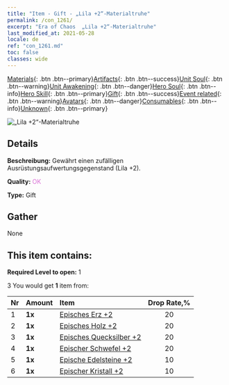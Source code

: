 ```yaml
---
title: "Item - Gift - „Lila +2“-Materialtruhe"
permalink: /con_1261/
excerpt: "Era of Chaos  „Lila +2“-Materialtruhe"
last_modified_at: 2021-05-28
locale: de
ref: "con_1261.md"
toc: false
classes: wide
---
```

 [Materials](/ItemsDE/){: .btn .btn--primary}[Artifacts](/ItemsDE/Artifacts/){: .btn .btn--success}[Unit Soul](/ItemsDE/UnitSoul/){: .btn .btn--warning}[Unit Awakening](/ItemsDE/UnitAwakening/){: .btn .btn--danger}[Hero Soul](/ItemsDE/HeroSoul/){: .btn .btn--info}[Hero Skill](/ItemsDE/HeroSkill/){: .btn .btn--primary}[Gift](/ItemsDE/Gift/){: .btn .btn--success}[Event related](/ItemsDE/Events/){: .btn .btn--warning}[Avatars](/ItemsDE/Avatars/){: .btn .btn--danger}[Consumables](/ItemsDE/Consumables/){: .btn .btn--info}[Unknown](/ItemsDE/Unknown/){: .btn .btn--primary}

 ![„Lila +2“-Materialtruhe](/images/t/i_304002.png)

## Details
 **Beschreibung:** Gewährt einen zufälligen Ausrüstungsaufwertungsgegenstand (Lila +2).

 **Quality:** <span style="color: #DA70D6">OK</span>

 **Type:** Gift

## Gather

  None

## This item contains:

 **Required Level to open:** 1

 3 You would get **1** item  from:

  | Nr | Amount |     Item    | Drop Rate,% |
  |:---|:-------|:------------|:---------:|
  | 1 |  **1x** | [Episches Erz +2](/ItemsDE/mat_47/) | 20 | 
  | 2 |  **1x** | [Episches Holz +2](/ItemsDE/mat_48/) | 20 | 
  | 3 |  **1x** | [Episches Quecksilber +2](/ItemsDE/mat_49/) | 20 | 
  | 4 |  **1x** | [Epischer Schwefel +2](/ItemsDE/mat_50/) | 20 | 
  | 5 |  **1x** | [Epische Edelsteine +2](/ItemsDE/mat_51/) | 10 | 
  | 6 |  **1x** | [Epischer Kristall +2](/ItemsDE/mat_52/) | 10 | 
